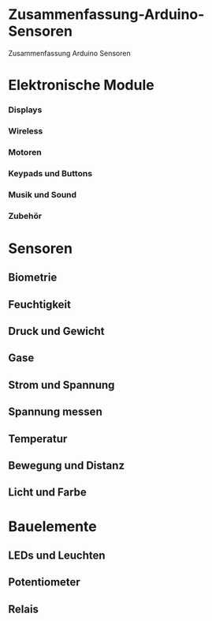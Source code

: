 # Zusammenfassung-Arduino-Sensoren
Zusammenfassung Arduino Sensoren


# Elektronische Module

### Displays
### Wireless
### Motoren
### Keypads und Buttons
### Musik und Sound
### Zubehör

# Sensoren

## Biometrie
## Feuchtigkeit
## Druck und Gewicht
## Gase
## Strom und Spannung
## Spannung messen
## Temperatur
## Bewegung und Distanz
## Licht und Farbe


# Bauelemente
## LEDs und Leuchten
## Potentiometer
## Relais

